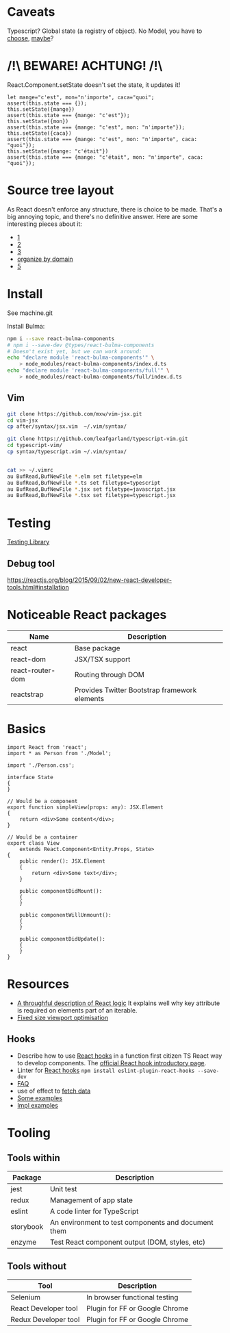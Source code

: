 # Caveats

Typescript?
Global state (a registry of object).
No Model, you have to [choose](https://reactjs.org/community/model-management.html),
[maybe](https://hackernoon.com/introducing-react-axiom-84bf37a50adb)?

# /!\ BEWARE! ACHTUNG! /!\

React.Component.setState doesn't set the state, it updates it!

```
let mange="c'est", mon="n'importe", caca="quoi";
assert(this.state === {});
this.setState({mange})
assert(this.state === {mange: "c'est"});
this.setState({mon})
assert(this.state === {mange: "c'est", mon: "n'importe"});
this.setState({caca})
assert(this.state === {mange: "c'est", mon: "n'importe", caca: "quoi"});
this.setState({mange: "c'était"})
assert(this.state === {mange: "c'était", mon: "n'importe", caca: "quoi"});
```
# Source tree layout

As React doesn't enforce any structure, there is choice to be made. That's a big annoying topic,
and there's no definitive answer. Here are some interesting pieces about it:

- [1](https://medium.com/@alexmngn/how-to-better-organize-your-react-applications-2fd3ea1920f1)
- [2](https://hackernoon.com/the-100-correct-way-to-structure-a-react-app-or-why-theres-no-such-thing-3ede534ef1ed)
- [3](https://daveceddia.com/react-project-structure/)
- [organize by domain](https://marmelab.com/blog/2015/12/17/react-directory-structure.html)
- [5](https://blog.bitsrc.io/structuring-a-react-project-a-definitive-guide-ac9a754df5eb)

# Install

See machine.git

Install Bulma:
```sh
npm i --save react-bulma-components
# npm i --save-dev @types/react-bulma-components
# Doesn't exist yet, but we can work around:
echo "declare module 'react-bulma-components'" \
    > node_modules/react-bulma-components/index.d.ts
echo "declare module 'react-bulma-components/full'" \
    > node_modules/react-bulma-components/full/index.d.ts
```

## Vim

```sh
git clone https://github.com/mxw/vim-jsx.git
cd vim-jsx
cp after/syntax/jsx.vim  ~/.vim/syntax/

git clone https://github.com/leafgarland/typescript-vim.git
cd typescript-vim/
cp syntax/typescript.vim ~/.vim/syntax/


cat >> ~/.vimrc
au BufRead,BufNewFile *.elm set filetype=elm
au BufRead,BufNewFile *.ts set filetype=typescript
au BufRead,BufNewFile *.jsx set filetype=javascript.jsx
au BufRead,BufNewFile *.tsx set filetype=typescript.jsx
```

# Testing

[Testing Library](https://testing-library.com/)


## Debug tool

https://reactjs.org/blog/2015/09/02/new-react-developer-tools.html#installation


# Noticeable React packages

Name | Description
--- | ---
react | Base package
react-dom | JSX/TSX support
react-router-dom | Routing through DOM
reactstrap | Provides Twitter Bootstrap framework elements

# Basics

```tsx
import React from 'react';
import * as Person from './Model';

import './Person.css';

interface State
{
}

// Would be a component
export function simpleView(props: any): JSX.Element
{
    return <div>Some content</div>;
}

// Would be a container
export class View
    extends React.Component<Entity.Props, State>
{
    public render(): JSX.Element
    {
        return <div>Some text</div>;
    }

    public componentDidMount():
    {
    }

    public componentWillUnmount():
    {
    }

    public componentDidUpdate():
    {
    }
}
```

# Resources

- [A throughful description of React logic](https://overreacted.io/react-as-a-ui-runtime/)
  It explains well why key attribute is required on elements part of an iterable.
- [Fixed size viewport optimisation](https://react-window.now.sh/#/examples/list/fixed-size)

## Hooks

- Describe how to use [React hooks](https://medium.com/@jrwebdev/react-hooks-in-typescript-88fce7001d0d)
  in a function first citizen TS React way to develop components. The [official React hook
  introductory page](https://reactjs.org/docs/hooks-intro.html).
- Linter for [React hooks](https://reactjs.org/docs/hooks-rules.html)
  `npm install eslint-plugin-react-hooks --save-dev`
- [FAQ](https://reactjs.org/docs/hooks-faq.html)
- use of effect to [fetch data](https://www.robinwieruch.de/react-hooks-fetch-data/)
- [Some examples](https://blog.logrocket.com/react-hooks-cheat-sheet-unlock-solutions-to-common-problems-af4caf699e70/)
- [Impl examples](https://www.netlify.com/blog/2019/03/11/deep-dive-how-do-react-hooks-really-work/)

# Tooling

## Tools within

Package | Description
--- | ---
jest | Unit test
redux | Management of app state
eslint | A code linter for TypeScript
storybook | An environment to test components and document them
enzyme | Test React component output (DOM, styles, etc)

## Tools without

Tool | Description
--- | ---
Selenium | In browser functional testing
React Developer tool | Plugin for FF or Google Chrome
Redux Developer tool |Plugin for FF or Google Chrome

